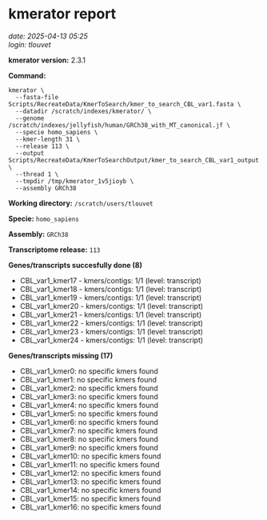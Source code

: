 # kmerator report
*date: 2025-04-13 05:25*  
*login: tlouvet*

**kmerator version:** 2.3.1

**Command:**

```
kmerator \
  --fasta-file Scripts/RecreateData/KmerToSearch/kmer_to_search_CBL_var1.fasta \
  --datadir /scratch/indexes/kmerator/ \
  --genome /scratch/indexes/jellyfish/human/GRCh38_with_MT_canonical.jf \
  --specie homo_sapiens \
  --kmer-length 31 \
  --release 113 \
  --output Scripts/RecreateData/KmerToSearchOutput/kmer_to_search_CBL_var1_output \
  --thread 1 \
  --tmpdir /tmp/kmerator_1v5jioyb \
  --assembly GRCh38
```

**Working directory:** `/scratch/users/tlouvet`

**Specie:** `homo_sapiens`

**Assembly:** `GRCh38`

**Transcriptome release:** `113`

**Genes/transcripts succesfully done (8)**

- CBL_var1_kmer17 - kmers/contigs: 1/1 (level: transcript)
- CBL_var1_kmer18 - kmers/contigs: 1/1 (level: transcript)
- CBL_var1_kmer19 - kmers/contigs: 1/1 (level: transcript)
- CBL_var1_kmer20 - kmers/contigs: 1/1 (level: transcript)
- CBL_var1_kmer21 - kmers/contigs: 1/1 (level: transcript)
- CBL_var1_kmer22 - kmers/contigs: 1/1 (level: transcript)
- CBL_var1_kmer23 - kmers/contigs: 1/1 (level: transcript)
- CBL_var1_kmer24 - kmers/contigs: 1/1 (level: transcript)


**Genes/transcripts missing (17)**

- CBL_var1_kmer0: no specific kmers found
- CBL_var1_kmer1: no specific kmers found
- CBL_var1_kmer2: no specific kmers found
- CBL_var1_kmer3: no specific kmers found
- CBL_var1_kmer4: no specific kmers found
- CBL_var1_kmer5: no specific kmers found
- CBL_var1_kmer6: no specific kmers found
- CBL_var1_kmer7: no specific kmers found
- CBL_var1_kmer8: no specific kmers found
- CBL_var1_kmer9: no specific kmers found
- CBL_var1_kmer10: no specific kmers found
- CBL_var1_kmer11: no specific kmers found
- CBL_var1_kmer12: no specific kmers found
- CBL_var1_kmer13: no specific kmers found
- CBL_var1_kmer14: no specific kmers found
- CBL_var1_kmer15: no specific kmers found
- CBL_var1_kmer16: no specific kmers found
